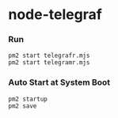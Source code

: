 # node-telegraf

### Run
```
pm2 start telegrafr.mjs
pm2 start telegramr.mjs
```

### Auto Start at System Boot

```
pm2 startup
pm2 save
```
